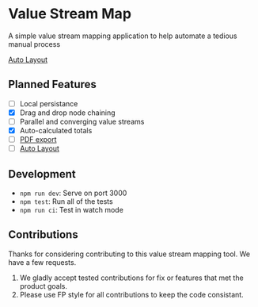 # Value Stream Map

A simple value stream mapping application to help automate a tedious manual process

[Auto
Layout](https://github.com/wbkd/react-flow/issues/5#issuecomment-643805398https://github.com/wbkd/react-flow/issues/5#issuecomment-643805398)

## Planned Features

- [ ] Local persistance
- [X] Drag and drop node chaining
- [ ] Parallel and converging value streams
- [X] Auto-calculated totals
- [ ] [PDF export](https://github.com/blikblum/pdfkit-webpack-example)
- [ ] [Auto Layout](https://github.com/wbkd/react-flow/issues/5#issuecomment-643805398https://github.com/wbkd/react-flow/issues/5#issuecomment-643805398)

## Development

- `npm run dev`: Serve on port 3000
- `npm test`: Run all of the tests
- `npm run ci`: Test in watch mode

## Contributions

Thanks for considering contributing to this value stream mapping tool. We have a few requests.

1. We gladly accept tested contributions for fix or features that met the product goals.
2. Please use FP style for all contributions to keep the code consistant.

